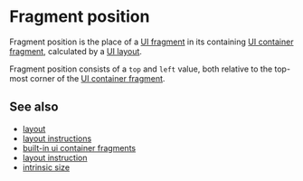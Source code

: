 # Fragment position

Fragment position is the place of a [UI fragment](def://) in its containing [UI container fragment](def://),
calculated by a [UI layout](def://).

Fragment position consists of a `top` and `left` value, both relative to the top-most corner of the
[UI container fragment](def://).

## See also

- [layout](guide://)
- [layout instructions](guide://)
- [built-in ui container fragments](guide://)
- [layout instruction](def://)
- [intrinsic size](def://)